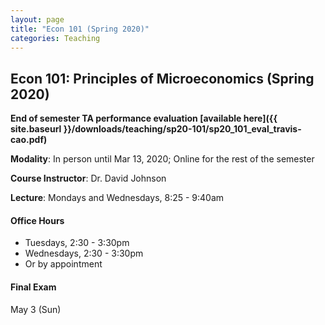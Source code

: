 ```yaml
---
layout: page
title: "Econ 101 (Spring 2020)"
categories: Teaching
---
```


## Econ 101: Principles of Microeconomics (Spring 2020)

**End of semester TA performance evaluation [available here]({{ site.baseurl }}/downloads/teaching/sp20-101/sp20_101_eval_travis-cao.pdf)**

**Modality**: In person until Mar 13, 2020; Online for the rest of the semester

**Course Instructor**: Dr. David Johnson

**Lecture**: Mondays and Wednesdays, 8:25 - 9:40am

#### Office Hours

* Tuesdays, 2:30 - 3:30pm
* Wednesdays, 2:30 - 3:30pm
* Or by appointment

#### Final Exam
May 3 (Sun)